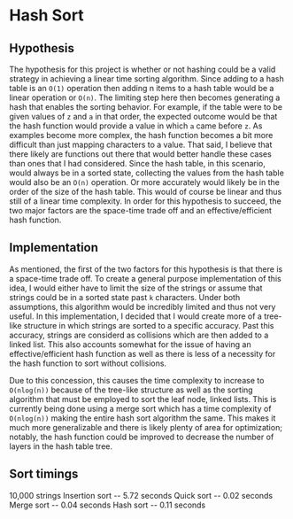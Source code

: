 # Hash Sort

## Hypothesis

The hypothesis for this project is whether or not hashing could be a valid strategy in achieving a linear time sorting algorithm. Since adding to a hash table is an `O(1)` operation then adding n items to a hash table would be a linear operation or `O(n)`. The limiting step here then becomes generating a hash that enables the sorting behavior. For example, if the table were to be given values of `z` and `a` in that order, the expected outcome would be that the hash function would provide a value in which `a` came before `z`. As examples become more complex, the hash function becomes a bit more difficult than just mapping characters to a value. That said, I believe that there likely are functions out there that would better handle these cases than ones that I had considered. Since the hash table, in this scenario, would always be in a sorted state, collecting the values from the hash table would also be an `O(n)` operation. Or more accurately would likely be in the order of the size of the hash table. This would of course be linear and thus still of a linear time complexity. In order for this hypothesis to succeed, the two major factors are the space-time trade off and an effective/efficient hash function.

## Implementation

As mentioned, the first of the two factors for this hypothesis is that there is a space-time trade off. To create a general purpose implementation of this idea, I would either have to limit the size of the strings or assume that strings could be in a sorted state past `k` characters. Under both assumptions, this algorithm would be incredibly limited and thus not very useful. In this implementation, I decided that I would create more of a tree-like structure in which strings are sorted to a specific accuracy. Past this accuracy, strings are considerd as collisions which are then added to a linked list. This also accounts somewhat for the issue of having an effective/efficient hash function as well as there is less of a necessity for the hash function to sort without collisions.

Due to this concession, this causes the time complexity to increase to `O(nlog(n))` because of the tree-like structure as well as the sorting algorithm that must be employed to sort the leaf node, linked lists. This is currently being done using a merge sort which has a time complexity of `O(nlog(n))` making the entire hash sort algorithm the same. This makes it much more generalizable and there is likely plenty of area for optimization; notably, the hash function could be improved to decrease the number of layers in the hash table tree.

## Sort timings

10,000 strings
Insertion sort -- 5.72 seconds
Quick sort -- 0.02 seconds
Merge sort -- 0.04 seconds
Hash sort -- 0.11 seconds
